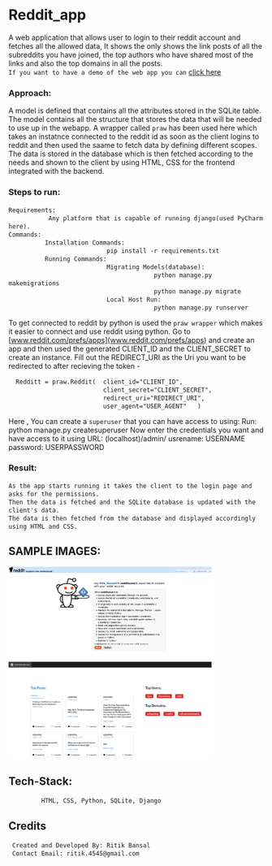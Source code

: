 # Reddit_app
A web application that allows user to login to their reddit account and fetches all the allowed data, It shows the only shows the link posts of all the subreddits you have joined, the top authors who have shared most of the links and also the top domains in all the posts.<br>
 ``If you want to have a demo of the web app you can`` [click here](https://pure-reaches-41056.herokuapp.com/)
 
### Approach:
A model is defined that contains all the attributes stored in the SQLite table. The model contains all the structure that stores the data that will be needed to use up in the webapp. 
A wrapper called ``praw`` has been used here which takes an instatnce connected to the reddit id as soon as the client logins to reddit and then used the saame to fetch data by defining different scopes. The data is stored in the database which is then fetched according to the needs and shown to the client by using HTML, CSS for the frontend integrated with the backend.
   
### Steps to run:
    Requirements:
               Any platform that is capable of running django(used PyCharm here).
    Commands:
              Installation Commands:
                               pip install -r requirements.txt
              Running Commands:
                               Migrating Models(database):
                                            python manage.py makemigrations
                                            python manage.py migrate
                               Local Host Run:
                                            python manage.py runserver

To get connected to reddit by python is used the ``praw wrapper`` which makes it easier to connect and use reddit using python. Go to [www.reddit.com/prefs/apps](www.reddit.com/prefs/apps) and create an app and then used the generated CLIENT_ID and the CLIENT_SECRET to create an instance. Fill out the REDIRECT_URI as the Uri you want to be redirected to after recieving the token -

      Redditt = praw.Reddit(  client_id="CLIENT_ID",
                              client_secret="CLIENT_SECRET",
                              redirect_uri="REDIRECT_URI",
                              user_agent="USER_AGENT"   )


Here , You can create a ``superuser`` that you can have access to using:
      Run:
          python manage.py createsuperuser
      Now enter the credentials you want and have access to it using
          URL: (localhost)/admin/
          usrename: USERNAME
          password: USERPASSWORD
      
### Result:
    As the app starts running it takes the client to the login page and asks for the permissions.
    Then the data is fetched and the SQLite database is updated with the client's data.
    The data is then fetched from the database and displayed accordingly using HTML and CSS.

## SAMPLE IMAGES:
<div class="ui small images">
  <img src=https://github.com/Bansalritik/Reddit_app/blob/master/redditsaver/static/images/Screenshot%20(395).png width=400px>
  <img src= https://github.com/Bansalritik/Reddit_app/blob/master/redditsaver/static/images/Screenshot%20(394).png width=400px>
</div>



## Tech-Stack:
             HTML, CSS, Python, SQLite, Django


## Credits

     Created and Developed By: Ritik Bansal
     Contact Email: ritik.4545@gmail.com
   
   
   
   
   
   
